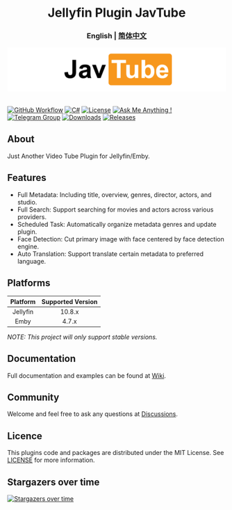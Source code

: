 <h1 align="center">Jellyfin Plugin JavTube</h1>
<h3 align="center">English | <a href="#">简体中文</a></h3>

<p align="center">
<img alt="Plugin Banner" src="docs/wordmark.png"/>
<br/>
<br/>

[![GitHub Workflow](https://img.shields.io/github/workflow/status/javtube/jellyfin-plugin-javtube/.NET?logo=github)](https://github.com/javtube/jellyfin-plugin-javtube/actions)
[![C#](https://img.shields.io/badge/c%23-%23239120.svg?logo=c-sharp&logoColor=white)](https://github.com/javtube/jellyfin-plugin-javtube/blob/main/jellyfin-plugin-javtube.sln)
[![License](https://img.shields.io/github/license/javtube/jellyfin-plugin-javtube)](https://github.com/javtube/jellyfin-plugin-javtube/blob/main/LICENSE)
[![Ask Me Anything !](https://img.shields.io/badge/Ask%20me-anything-1abc9c.svg)](https://github.com/javtube/jellyfin-plugin-javtube/discussions)
[![Telegram Group](https://img.shields.io/badge/Telegram-2CA5E0?logo=telegram&logoColor=white)](https://t.me/JavTubePlugin)
[![Downloads](https://img.shields.io/github/downloads/javtube/jellyfin-plugin-javtube/total)](https://github.com/javtube/jellyfin-plugin-javtube)
[![Releases](https://img.shields.io/github/v/release/javtube/jellyfin-plugin-javtube)](https://github.com/javtube/jellyfin-plugin-javtube/releases)

## About

Just Another Video Tube Plugin for Jellyfin/Emby.

## Features

- Full Metadata: Including title, overview, genres, director, actors, and studio.
- Full Search: Support searching for movies and actors across various providers.
- Scheduled Task: Automatically organize metadata genres and update plugin.
- Face Detection: Cut primary image with face centered by face detection engine.
- Auto Translation: Support translate certain metadata to preferred language.

## Platforms

| **Platform** | **Supported Version** |
|:------------:|:---------------------:|
|   Jellyfin   |        10.8.x         |
|     Emby     |         4.7.x         |

_NOTE: This project will only support stable versions._

## Documentation

Full documentation and examples can be found at [Wiki](https://github.com/javtube/jellyfin-plugin-javtube/wiki).

## Community

Welcome and feel free to ask any questions at [Discussions](https://github.com/javtube/jellyfin-plugin-javtube/discussions).

## Licence

This plugins code and packages are distributed under the MIT License. See [LICENSE](https://github.com/javtube/jellyfin-plugin-javtube/blob/main/LICENSE) for more information.

## Stargazers over time

[![Stargazers over time](https://starchart.cc/javtube/jellyfin-plugin-javtube.svg)](https://starchart.cc/javtube/jellyfin-plugin-javtube)
